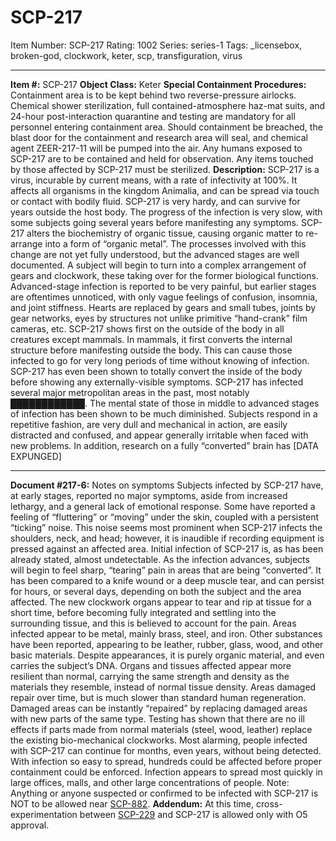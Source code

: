 # SCP-217
Item Number: SCP-217
Rating: 1002
Series: series-1
Tags: _licensebox, broken-god, clockwork, keter, scp, transfiguration, virus

---

**Item #:** SCP-217
**Object Class:** Keter
**Special Containment Procedures:** Containment area is to be kept behind two reverse-pressure airlocks. Chemical shower sterilization, full contained-atmosphere haz-mat suits, and 24-hour post-interaction quarantine and testing are mandatory for all personnel entering containment area. Should containment be breached, the blast door for the containment and research area will seal, and chemical agent ZEER-217-11 will be pumped into the air.
Any humans exposed to SCP-217 are to be contained and held for observation. Any items touched by those affected by SCP-217 must be sterilized.
**Description:** SCP-217 is a virus, incurable by current means, with a rate of infectivity at 100%. It affects all organisms in the kingdom Animalia, and can be spread via touch or contact with bodily fluid. SCP-217 is very hardy, and can survive for years outside the host body. The progress of the infection is very slow, with some subjects going several years before manifesting any symptoms.
SCP-217 alters the biochemistry of organic tissue, causing organic matter to re-arrange into a form of “organic metal”. The processes involved with this change are not yet fully understood, but the advanced stages are well documented. A subject will begin to turn into a complex arrangement of gears and clockwork, these taking over for the former biological functions. Advanced-stage infection is reported to be very painful, but earlier stages are oftentimes unnoticed, with only vague feelings of confusion, insomnia, and joint stiffness. Hearts are replaced by gears and small tubes, joints by gear networks, eyes by structures not unlike primitive “hand-crank” film cameras, etc.
SCP-217 shows first on the outside of the body in all creatures except mammals. In mammals, it first converts the internal structure before manifesting outside the body. This can cause those infected to go for very long periods of time without knowing of infection. SCP-217 has even been shown to totally convert the inside of the body before showing any externally-visible symptoms. SCP-217 has infected several major metropolitan areas in the past, most notably ████████████.
The mental state of those in middle to advanced stages of infection has been shown to be much diminished. Subjects respond in a repetitive fashion, are very dull and mechanical in action, are easily distracted and confused, and appear generally irritable when faced with new problems. In addition, research on a fully “converted” brain has [DATA EXPUNGED]
* * *
**Document #217-6:** Notes on symptoms
Subjects infected by SCP-217 have, at early stages, reported no major symptoms, aside from increased lethargy, and a general lack of emotional response. Some have reported a feeling of “fluttering” or “moving” under the skin, coupled with a persistent “ticking” noise. This noise seems most prominent when SCP-217 infects the shoulders, neck, and head; however, it is inaudible if recording equipment is pressed against an affected area.
Initial infection of SCP-217 is, as has been already stated, almost undetectable. As the infection advances, subjects will begin to feel sharp, “tearing” pain in areas that are being “converted”. It has been compared to a knife wound or a deep muscle tear, and can persist for hours, or several days, depending on both the subject and the area affected. The new clockwork organs appear to tear and rip at tissue for a short time, before becoming fully integrated and settling into the surrounding tissue, and this is believed to account for the pain.
Areas infected appear to be metal, mainly brass, steel, and iron. Other substances have been reported, appearing to be leather, rubber, glass, wood, and other basic materials. Despite appearances, it is purely organic material, and even carries the subject’s DNA. Organs and tissues affected appear more resilient than normal, carrying the same strength and density as the materials they resemble, instead of normal tissue density. Areas damaged repair over time, but is much slower than standard human regeneration.
Damaged areas can be instantly “repaired” by replacing damaged areas with new parts of the same type. Testing has shown that there are no ill effects if parts made from normal materials (steel, wood, leather) replace the existing bio-mechanical clockworks.
Most alarming, people infected with SCP-217 can continue for months, even years, without being detected. With infection so easy to spread, hundreds could be affected before proper containment could be enforced. Infection appears to spread most quickly in large offices, malls, and other large concentrations of people.
Note: Anything or anyone suspected or confirmed to be infected with SCP-217 is NOT to be allowed near [SCP-882](/scp-882).
**Addendum:** At this time, cross-experimentation between [SCP-229](/scp-229) and SCP-217 is allowed only with O5 approval.
